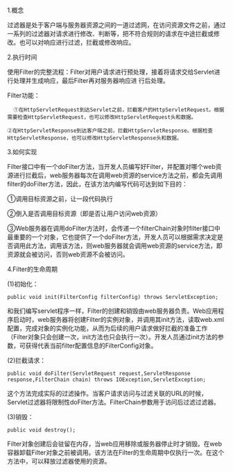 1.概念
  
  过滤器是处于客户端与服务器资源之间的一道过滤网，在访问资源文件之前，通过一系列的过滤器对请求进行修改、判断等，把不符合规则的请求在中途拦截或修改。也可以对响应进行过滤，拦截或修改响应。

2.执行时间

   使用Filter的完整流程：Filter对用户请求进行预处理，接着将请求交给Servlet进行处理并生成响应，最后Filter再对服务器响应进
   行后处理。
  
  Filter功能：
  
      ①在HttpServletRequest到达Servlet之前，拦截客户的HttpServletRequest。根据需要检查HttpServletRequest，也可以修改HttpServletRequest头和数据。

    ②在HttpServletResponse到达客户端之前，拦截HttpServletResponse。根据检查HttpServletResponse，也可以修改HttpServletResponse头和数据。

3.如何实现

   Filter接口中有一个doFilter方法，当开发人员编写好Filter，并配置对哪个web资源进行拦截后，web服务器每次在调用web资源的service方法之前，都会先调用filter的doFilter方法，因此，在该方法内编写代码可达到如下目的：
  
  ①调用目标资源之前，让一段代码执行
  
  ②倒入是否调用目标资源（即是否让用户访问web资源）
  
  ③Web服务器在调用doFilter方法时，会传递一个filterChain对象时filter接口中最重要的一个对象，它也提供了一个doFilter方法，开发人员可以根据需求决定是否调用此方法，调用该方法，则web服务器就会调用web资源的service方法，即资源就会被访问，否则web资源不会被访问。

4.Filter的生命周期

  (1)初始化：


```
public void init(FilterConfig filterConfig) throws ServletException;
```


和我们编写servlet程序一样，Filter的创建和销毁由web服务器负责。Web应用程序启动时，web服务器将创建Filter的实例对象，并调用其init方法，读取web.xml配置，完成对象的实例化功能，从而为后续的用户请求做好拦截的准备工作（Filter对象只会创建一次，init方法也只会执行一次）。开发人员通过init方法的参数，可获得代表当前filter配置信息的FilterConfig对象。

 (2)拦截请求：
 
 
```
public void doFilter(ServletRequest request,ServletResponse response,FilterChain chain) throws IOException,ServletException;
```

     
这个方法完成实际的过滤操作。当客户请求访问与过滤关联的URL的时候，Servlet过滤器将限制性doFilter方法。FilterChain参数用于访问后过滤过滤器。
  
(3)销毁：


```
public void destroy();  
```

    
Filter对象创建后会驻留在内存，当web应用移除或服务器停止时才销毁。在web容器卸载Filter对象之前被调用。该方法在Filter的生命周期中仅执行一次。在这个方法中，可以释放过滤器使用的资源。